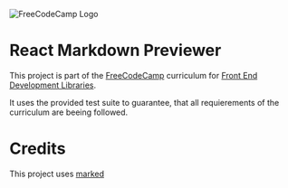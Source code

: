 ![FreeCodeCamp Logo](https://upload.wikimedia.org/wikipedia/commons/3/39/FreeCodeCamp_logo.png)

# React Markdown Previewer

This project is part of the [FreeCodeCamp](https://www.freecodecamp.org/learn) curriculum for [Front End Development Libraries](https://www.freecodecamp.org/learn/front-end-development-libraries).

It uses the provided test suite to guarantee, that all requierements of the curriculum are beeing followed. 

# Credits

This project uses [marked](https://cdnjs.com/libraries/marked)
